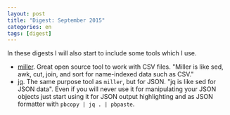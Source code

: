 ```yaml
---
layout: post
title: "Digest: September 2015"
categories: en
tags: [digest]
---
```


In these digests I will also start to include some tools which I use.

- [miller](http://johnkerl.org/miller/doc/). Great open source tool to work with
    CSV files. "Miller is like sed, awk, cut, join, and sort for name-indexed data such as CSV."
- [jq](https://stedolan.github.io/jq/). The same purpose tool as `miller`, but for
    JSON. "jq is like sed for JSON data". Even if you will never use it for
    manipulating your JSON objects just start using it for JSON output highlighting
    and as JSON formatter with `pbcopy | jq . | pbpaste`.
